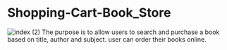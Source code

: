 # Shopping-Cart-Book_Store
![index (2)](https://user-images.githubusercontent.com/122152345/223754182-a0fe36ac-e04b-42a1-b980-2f9481eb4f9d.JPG)
The purpose is to allow users to search and purchase a book based on title, author and subject. user can order their books online.
